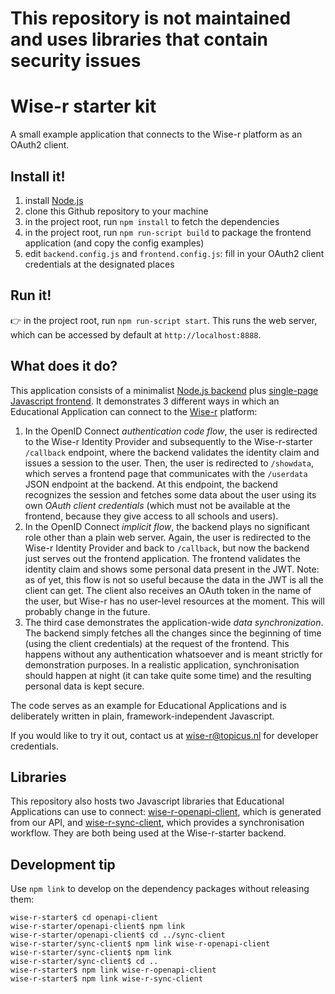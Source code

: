# This repository is not maintained and uses libraries that contain security issues

# Wise-r starter kit

A small example application that connects to the Wise-r platform as an OAuth2 client.

## Install it!
1. install [Node.js](https://nodejs.org/)
2. clone this Github repository to your machine
3. in the project root, run `npm install` to fetch the dependencies
4. in the project root, run `npm run-script build` to package the frontend application
(and copy the config examples)
5. edit `backend.config.js` and `frontend.config.js`: fill in your OAuth2 client credentials
at the designated places

## Run it!
:point_right: in the project root, run `npm run-script start`. This runs the web server, which can be
accessed by default at `http://localhost:8888`.

## What does it do?

This application consists of a minimalist [Node.js backend](src/backend.js) plus [single-page Javascript frontend](src/frontend.js).
It demonstrates 3 different ways in which an Educational Application can connect to the [Wise-r](https://wise-r.nl) platform:

1. In the OpenID Connect *authentication code flow*, the user is redirected to the Wise-r Identity Provider and
subsequently to the Wise-r-starter `/callback` endpoint, where the backend validates the identity claim and issues
 a session to the user. Then, the user is redirected to `/showdata`, which serves a frontend page that communicates with
 the `/userdata` JSON endpoint at the backend. At this endpoint, the backend recognizes the session and fetches some
 data about the user using its own *OAuth client credentials* (which must not be available at the frontend, because they
 give access to all schools and users).
2. In the OpenID Connect *implicit flow*, the backend plays no significant role other than a plain web server. Again,
the user is redirected to the Wise-r Identity Provider and back to `/callback`, but now the backend just serves out the
frontend application. The frontend validates the identity claim and shows some personal data present in the JWT. Note:
as of yet, this flow is not so useful because the data in the JWT is all the client can get. The client also receives
an OAuth token in the name of the user, but Wise-r has no user-level resources at the moment. This will probably change
in the future.
3. The third case demonstrates the application-wide *data synchronization*. The backend simply fetches all the changes
since the beginning of time (using the client credentials) at the request of the frontend. This happens without any
authentication whatsoever and is meant strictly for demonstration purposes. In a realistic application, synchronisation
should happen at night (it can take quite some time) and the resulting personal data is kept secure. 

The code serves as an example for Educational Applications and is deliberately written in plain, framework-independent
Javascript.

If you would like to try it out, contact us at <wise-r@topicus.nl> for developer credentials.

## Libraries

This repository also hosts two Javascript libraries that Educational Applications can use to connect:
[wise-r-openapi-client](openapi-client), which is generated from our API, and [wise-r-sync-client](sync-client),
which provides a synchronisation workflow. They are both being used at the Wise-r-starter backend.

## Development tip

Use `npm link` to develop on the dependency packages without releasing them:
```
wise-r-starter$ cd openapi-client
wise-r-starter/openapi-client$ npm link
wise-r-starter/openapi-client$ cd ../sync-client
wise-r-starter/sync-client$ npm link wise-r-openapi-client
wise-r-starter/sync-client$ npm link
wise-r-starter/sync-client$ cd ..
wise-r-starter$ npm link wise-r-openapi-client
wise-r-starter$ npm link wise-r-sync-client
```
